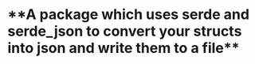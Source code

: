 <h1>**A package which uses serde and serde_json to convert your structs into json and write them to a file**</h1>
